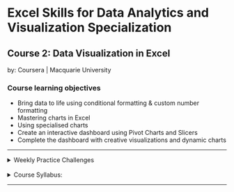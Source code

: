 # Excel Skills for Data Analytics and Visualization Specialization

## Course 2: Data Visualization in Excel<br>
by: Coursera | Macquarie University<br>

### Course learning objectives
* Bring data to life using conditional formatting & custom number formatting
* Mastering charts in Excel
* Using specialised charts
* Create an interactive dashboard using Pivot Charts and Slicers
* Complete the dashboard with creative visualizations and dynamic charts

<hr>
<details>
<summary>Weekly Practice Challenges</summary>
  <br>
  <li><a href="https://1drv.ms/x/s!AjU6_8hHCMjkgh-EeVYK0o1PiN9M?e=FyW5Mi">Week 1</a></li>
  <li><a href="https://1drv.ms/x/s!AjU6_8hHCMjkgiFiFhwo3bS0AN-F?e=eO2wpa">Week 2</a></li>
  <li><a href="https://1drv.ms/x/s!AjU6_8hHCMjkgiP18CwGUMM2Z6w2?e=ogJgZl">Week 3</a></li>
  <li><a href="https://1drv.ms/x/s!AjU6_8hHCMjkgiWE-SEVt6kwRjdc?e=nFoKtx">Week 4</a></li>
  <li><a href="https://1drv.ms/x/s!AjU6_8hHCMjkgich1RSBVgQly2tQ?e=wMLuJy">Week 5</a></li>
</details>
<br>
<details>
<summary>Course Syllabus:</summary>
<br>
<table border="1">
    <tr>
        <th>Week</th>
        <th>Syllabus</th>
        <th>Details</th>
    </tr>
    <tr>
        <td>1</td>
        <td>Bring Data to life using Conditional Formatting & Custom Number Formatting</td>
        <td><li>Trend Based Formatting: Heat Maps, Data Bars, Icon Sets</li> <li>Top / Bottom Formats</li> <li>Duplicate Values and Other Rules</li> <li>Deleting and Editing Conditional Formats</li> <li>Using Formulas to create Custom Conditional Formats</li> <li>Custom Number Formats (Simple)</li> <li>Custom Number Formats (More Advanced)</li></td>
    </tr>
    <tr>
        <td>2</td>
        <td>Mastering Charts in Excel</td>
      <td><li>Customising Charts</li> <li>Combination Charts</li> <li>Pies and Doughnuts</li> <li>Pareto Charts</li> <li>Trend Lines</li> <li>Scatter Plots and Bubble Charts</li></td>
    </tr>
    <tr>
        <td>3</td>
        <td>Using Specialised Charts</td>
      <td><li>Sparklines</li> <li>Sunburst and Treemaps</li> <li>Waterfall Charts</li> <li>Funnel Charts</li> <li>Geospatial Charts</li></td>
    </tr>
    <tr>
        <td>4</td>
        <td>Create an Interactive Dashboard Using Pivot Charts and Slicers</td>
        <td><li>Create Pivot Tables</li> <li>Sort, Filter and Group in Pivot Tables</li> <li>Add Custom Fields</li> <li>Create and Customise Pivot Charts and add to dashboard</li> <li>Add Slicers for more Interactive Dashboards</li></td>
    </tr>
    <tr>
        <td>5</td>
        <td>Complete the Dashboard with Creative Visualizations and Dynamic Charts</td>
        <td><li>Embed Custom Graphics</li> <li>Create Infographics</li> <li>Progress Charts</li> <li>Speedometer Charts</li> <li>Dynamic Charts</li></td>
    </tr>
</table>
</details>
<hr>
